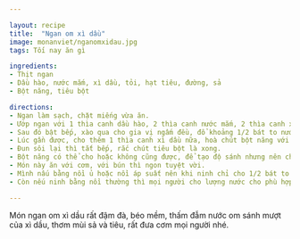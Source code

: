 ```yaml
---

layout: recipe
title:  "Ngan om xì dầu"
image: monanviet/nganomxidau.jpg
tags: Tối nay ăn gì

ingredients:
- Thịt ngan
- Dầu hào, nước mắm, xì dầu, tỏi, hạt tiêu, đường, sả
- Bột năng, tiêu bột

directions:
- Ngan làm sạch, chặt miếng vừa ăn.
- Ướp ngan với 1 thìa canh dầu hào, 2 thìa canh nước mắm, 2 thìa canh xì dầu, tỏi, hạt tiêu, 1 thìa cà phê đường, 1 củ sả băm nhỏ trong khoảng 30 phút cho ngấm.
- Sau đó bật bếp, xào qua cho gia vị ngấm đều, đổ khoảng 1/2 bát to nước vào nồi, om cho ngan thật mềm, dùng nồi áp suất hoặc nồi ủ nhé.
- Lúc gần được, cho thêm 1 thìa canh xì dầu nữa, hoà chút bột năng với nước, vừa đổ vào nồi vừa khuấy đều tay.
- Đun sôi lại thì tắt bếp, rắc chút tiêu bột là xong.
- Bột năng có thể cho hoặc không cũng được, để tạo độ sánh nhưng nên cho ít thôi 1 thìa cà phê, nếu cho nhiều nước sẽ đặc quá mất ngon.
- Món này ăn với cơm, với bún thì ngon tuyệt vời.
- Mình nấu bằng nồi ủ hoặc nồi áp suất nên khi ninh chỉ cho 1/2 bát to nước do nồi này giữ nước và khi hầm ngan cũng ra nước.
- Còn nếu ninh bằng nồi thường thì mọi người cho lượng nước cho phù hợp nhé, món này ít nước quá sẽ khô không ngon, gia vị cũng vậy, tuỳ theo khẩu vị mà cho nước mắm nhiều hay ít nhé.

---
```


Món ngan om xì dầu rất đậm đà, béo mềm, thấm đẫm nước om sánh mượt của xì dầu, thơm mùi sả và tiêu, rất đưa cơm mọi người nhé.